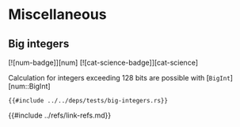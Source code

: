 # Miscellaneous

## Big integers

[![num-badge]][num]  [![cat-science-badge]][cat-science]

Calculation for integers exceeding 128 bits are possible with [`BigInt`][num::BigInt]

```rust,editable
{{#include ../../deps/tests/big-integers.rs}}
```

{{#include ../refs/link-refs.md}}
